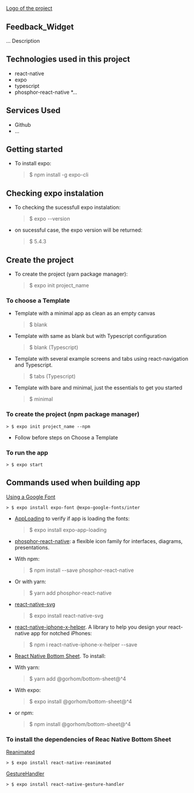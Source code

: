 #

[Logo of the project](https://logo_link)

## Feedback_Widget

... Description

## Technologies used in this project

* react-native
* expo
* typescript
* phosphor-react-native
*...

## Services Used

* Github
* ...

## Getting started

* To install expo:

    > $ npm install -g expo-cli

## Checking expo instalation

* To checking the sucessfull expo instalation:

    > $ expo --version

* on sucessful case, the expo version will be returned:

    > $ 5.4.3

## Create the project

* To create the project (yarn package manager):

    > $ expo init project_name

### To choose a Template

* Template with a minimal app as clean as an empty canvas

    > $ blank

* Template with same as blank but with Typescript configuration

    > $ blank (Typescript)

* Template with several example screens and tabs using react-navigation and Typescript.

    > $ tabs (Typescript)

* Template with bare and minimal, just the essentials to get you started

    > $ minimal

### To create the project (npm package manager)

    > $ expo init project_name --npm

* Follow before steps on Choose a Template

### To run the app

    > $ expo start

## Commands used when building app

[Using a Google Font](https://docs.expo.dev/guides/using-custom-fonts/?msclkid=b941de44cfe711ecb58a3b727e5b1f8b)

    > $ expo install expo-font @expo-google-fonts/inter

* [AppLoading](https://docs.expo.dev/versions/latest/sdk/app-loading/?msclkid=b35ef870d07b11ec8e83639c4e44289a) to verify if app is loading the fonts:

    > $ expo install expo-app-loading

* [phosphor-react-native](https://www.npmjs.com/package/phosphor-react-native?msclkid=393686d8d07a11ecafbf8f28bef12707): a flexible icon family for interfaces, diagrams, presentations.

* With npm:

    > $ npm install --save phosphor-react-native

* Or with yarn:

    > $ yarn add phosphor-react-native

* [react-native-svg](https://www.npmjs.com/package/react-native-svg?msclkid=bf84b29cd07a11ec8e2564aaf6645e2a)

    > $ expo install react-native-svg

* [react-native-iphone-x-helper](https://www.npmjs.com/package/react-native-iphone-x-helper?msclkid=5c663561d07811ec9d3dda0e7ec12216). A library to help you design your react-native app for notched iPhones:

    > $ npm i react-native-iphone-x-helper --save

* [React Native Bottom Sheet](https://gorhom.github.io/react-native-bottom-sheet/#features). To install:

* With yarn:

    > $ yarn add @gorhom/bottom-sheet@^4

* With expo:

    > $ expo install @gorhom/bottom-sheet@^4

* or npm:

    > $ npm install @gorhom/bottom-sheet@^4

### To install the dependencies of Reac Native Bottom Sheet

[Reanimated](https://docs.expo.dev/versions/latest/sdk/reanimated/?msclkid=7b562beccfff11ec82c0911b7f39ebc2)

    > $ expo install react-native-reanimated

[GestureHandler](https://docs.expo.dev/versions/v45.0.0/sdk/gesture-handler/)

    > $ expo install react-native-gesture-handler
